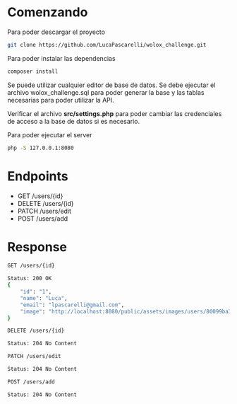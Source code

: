 # Comenzando
Para poder descargar el proyecto
```sh
git clone https://github.com/LucaPascarelli/wolox_challenge.git
```

Para poder instalar las dependencias
```sh
composer install
```

Se puede utilizar cualquier editor de base de datos.
Se debe ejecutar el archivo wolox_challenge.sql para poder generar la base y las tablas necesarias para poder utilizar la API.

Verificar el archivo **src/settings.php** para poder cambiar las credenciales de acceso a la base de datos si es necesario.

Para poder ejecutar el server 
```sh
php -S 127.0.0.1:8080
```

# Endpoints
  - GET /users/{id}
  - DELETE /users/{id}
  - PATCH /users/edit
  - POST /users/add

# Response
```sh
GET /users/{id}
```
```sh
Status: 200 OK
{
    "id": "1",
    "name": "Luca",
    "email": "lpascarelli@gmail.com",
    "image": "http://localhost:8080/public/assets/images/users/80099ba3dfc8cc67.png"
}
```
```sh
DELETE /users/{id}
```
```sh
Status: 204 No Content
```
```sh
PATCH /users/edit
```
```sh
Status: 204 No Content
```
```sh
POST /users/add
```
```sh
Status: 204 No Content
```
